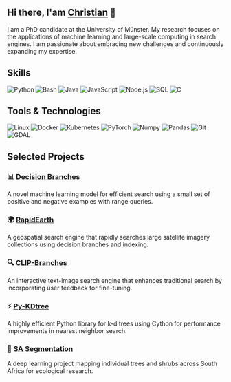 ## Hi there, I'am [Christian](https://cluel01.github.io/) 👋

I am a PhD candidate at the University of Münster. My research focuses on the applications of machine learning and large-scale computing in search engines. I am passionate about embracing new challenges and continuously expanding my expertise.

## Skills

![Python](https://img.shields.io/badge/Python-3776AB?style=flat-square&logo=python&logoColor=white)
![Bash](https://img.shields.io/badge/Bash-4EAA25?style=flat-square&logo=gnu-bash&logoColor=white)
![Java](https://img.shields.io/badge/Java-007396?style=flat-square&logo=java&logoColor=white)
![JavaScript](https://img.shields.io/badge/JavaScript-F7DF1E?style=flat-square&logo=javascript&logoColor=black)
![Node.js](https://img.shields.io/badge/Node.js-339933?style=flat-square&logo=node.js&logoColor=white)
![SQL](https://img.shields.io/badge/SQL-4479A1?style=flat-square&logo=postgresql&logoColor=white)
![C](https://img.shields.io/badge/C-A8B9CC?style=flat-square&logo=c&logoColor=white)

## Tools & Technologies

![Linux](https://img.shields.io/badge/Linux-FCC624?style=flat-square&logo=linux&logoColor=black)
![Docker](https://img.shields.io/badge/Docker-2496ED?style=flat-square&logo=docker&logoColor=white)
![Kubernetes](https://img.shields.io/badge/Kubernetes-326CE5?style=flat-square&logo=kubernetes&logoColor=white)
![PyTorch](https://img.shields.io/badge/PyTorch-EE4C2C?style=flat-square&logo=pytorch&logoColor=white)
![Numpy](https://img.shields.io/badge/Numpy-013243?style=flat-square&logo=numpy&logoColor=white)
![Pandas](https://img.shields.io/badge/Pandas-150458?style=flat-square&logo=pandas&logoColor=white)
![Git](https://img.shields.io/badge/Git-F05032?style=flat-square&logo=git&logoColor=white)
![GDAL](https://img.shields.io/badge/GDAL-00A67C?style=flat-square&logo=gdal&logoColor=white)

## Selected Projects

### 📊 [Decision Branches](https://github.com/decisionbranches/decisionbranches)
A novel machine learning model for efficient search using a small set of positive and negative examples with range queries.

### 🌍 [RapidEarth](https://github.com/decisionbranches/rapidearth)
A geospatial search engine that rapidly searches large satellite imagery collections using decision branches and indexing.

### 🔍 [CLIP-Branches](https://github.com/cluel01/clip-branches)
An interactive text-image search engine that enhances traditional search by incorporating user feedback for fine-tuning.

### ⚡ [Py-KDtree](https://github.com/cluel01/py_kdtree)
A highly efficient Python library for k-d trees using Cython for performance improvements in nearest neighbor search.

### 🌳 [SA Segmentation](https://github.com/cluel01/SA_semantic_segmentation)
A deep learning project mapping individual trees and shrubs across South Africa for ecological research.




